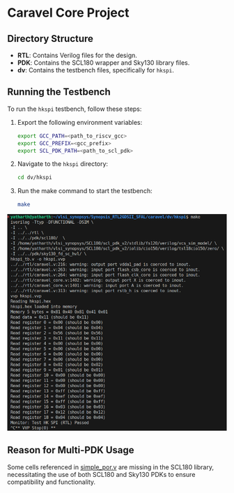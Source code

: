 # Caravel Core Project

## Directory Structure

- **RTL**: Contains Verilog files for the design.
- **PDK**: Contains the SCL180 wrapper and Sky130 library files.
- **dv**: Contains the testbench files, specifically for `hkspi`.

## Running the Testbench

To run the `hkspi` testbench, follow these steps:

1. Export the following environment variables:

    ```bash
    export GCC_PATH=<path_to_riscv_gcc>
    export GCC_PREFIX=<gcc_prefix>
    export SCL_PDK_PATH=<path_to_scl_pdk>
    ```

2. Navigate to the `hkspi` directory:

    ```bash
    cd dv/hkspi
    ```

3. Run the make command to start the testbench:

    ```bash
    make
    ```

![alt text](<../_docs/Screenshot from 2024-11-10 00-59-22.png>)

## Reason for Multi-PDK Usage

Some cells referenced in [simple_por.v](rtl/simple_por.v) are missing in the SCL180 library, necessitating the use of both SCL180 and Sky130 PDKs to ensure compatibility and functionality.

